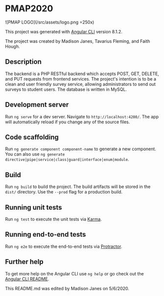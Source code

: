 # PMAP2020

![PMAP LOGO](/src/assets/logo.png =250x)

This project was generated with [Angular CLI](https://github.com/angular/angular-cli) version 8.1.2.

The project was created by Madison Janes, Tavarius Fleming, and Faith Hough.

## Description

The backend is a PHP RESTful backend which accepts POST, GET, DELETE, and PUT
requests from frontend services. The project's intention is to be a clean
and user friendly survey service, allowing administrators to send out surveys
to student users. The database is written in MySQL.


## Development server

Run `ng serve` for a dev server. Navigate to `http://localhost:4200/`. The app will automatically reload if you change any of the source files.

## Code scaffolding

Run `ng generate component component-name` to generate a new component. You can also use `ng generate directive|pipe|service|class|guard|interface|enum|module`.

## Build

Run `ng build` to build the project. The build artifacts will be stored in the `dist/` directory. Use the `--prod` flag for a production build.

## Running unit tests

Run `ng test` to execute the unit tests via [Karma](https://karma-runner.github.io).

## Running end-to-end tests

Run `ng e2e` to execute the end-to-end tests via [Protractor](http://www.protractortest.org/).

## Further help

To get more help on the Angular CLI use `ng help` or go check out the [Angular CLI README](https://github.com/angular/angular-cli/blob/master/README.md).

This README.md was edited by Madison Janes on 5/6/2020.

